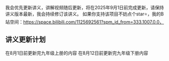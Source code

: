 我会优先更新讲义，讲解视频随后更新，将在2025年9月1日前完成更新，请保持讲义版本最新，我会持续修订该讲义。
如果你支持该项目不妨点个star⭐，我的B站空间：https://space.bilibili.com/1125692561?spm_id_from=333.1007.0.0，

## 讲义更新计划
在8月1日前更新完九年级上册的内容
在8月12日前更新完九年级下册内容
